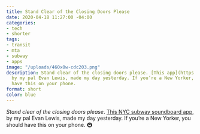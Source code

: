 ```yaml
---
title: Stand Clear of the Closing Doors Please
date: 2020-04-18 11:27:00 -04:00
categories:
- tech
- shorter
tags:
- transit
- mta
- subway
- apps
image: "/uploads/460x0w-cdc203.png"
description: Stand clear of the closing doors please. [This app](https://apps.apple.com/us/app/nyc-subway-sounds/id1508073006),
  by my pal Evan Lewis, made my day yesterday. If you’re a New Yorker, you should
  have this on your phone.
format: short
color: blue
---
```


*Stand clear of the closing doors please*. [This NYC subway soundboard app](https://apps.apple.com/us/app/nyc-subway-sounds/id1508073006), by my pal Evan Lewis, made my day yesterday. If you’re a New Yorker, you should have this on your phone. 🚇

